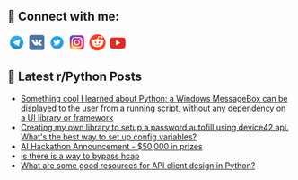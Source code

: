## 🔎 Connect with me:
[<img src="https://github.com/bullbesh/bullbesh/blob/main/images/Telegram.png" width="32" height="32" />](https://t.me/bullbesh)
[<img src="https://github.com/bullbesh/bullbesh/blob/main/images/VK.png" width="32" height="32" />](https://vk.com/bullbesh)
[<img src="https://github.com/bullbesh/bullbesh/blob/main/images/Twitter.png" width="32" height="32" />](https://twitter.com/bullbesh1)
[<img src="https://github.com/bullbesh/bullbesh/blob/main/images/Instagram.png" width="32" height="32" />](https://www.instagram.com/bullbesh)
[<img src="https://github.com/bullbesh/bullbesh/blob/main/images/Reddit.png" width="32" height="32" />](https://www.reddit.com/user/bullbesh)
[<img src="https://github.com/bullbesh/bullbesh/blob/main/images/YouTube.png" width="32" height="32" />](https://www.youtube.com/channel/UCtfjRs6uzgq5mfm8S06WTcg)

## 📕 Latest r/Python Posts
<!-- BLOG-POST-LIST:START -->
- [Something cool I learned about Python: a Windows MessageBox can be displayed to the user from a running script, without any dependency on a UI library or framework](https://www.reddit.com/r/Python/comments/ysfo1x/something_cool_i_learned_about_python_a_windows/)
- [Creating my own library to setup a password autofill using device42 api. What&#39;s the best way to set up config variables?](https://www.reddit.com/r/Python/comments/ysetjq/creating_my_own_library_to_setup_a_password/)
- [AI Hackathon Announcement - $50,000 in prizes](https://www.reddit.com/r/Python/comments/yse75y/ai_hackathon_announcement_50000_in_prizes/)
- [is there is a way to bypass hcap](https://www.reddit.com/r/Python/comments/ysdtvn/is_there_is_a_way_to_bypass_hcap/)
- [What are some good resources for API client design in Python?](https://www.reddit.com/r/Python/comments/ysdaxe/what_are_some_good_resources_for_api_client/)
<!-- BLOG-POST-LIST:END -->
